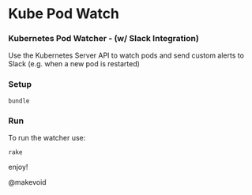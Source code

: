 # Kube Pod Watch

### Kubernetes Pod Watcher - (w/ Slack Integration)

Use the Kubernetes Server API to watch pods and send custom alerts to Slack (e.g. when a new pod is restarted)


### Setup

    bundle
    
### Run

To run the watcher use:

    rake
    
    
enjoy!

@makevoid

